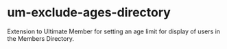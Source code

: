 # um-exclude-ages-directory
Extension to Ultimate Member for setting an age limit for display of users in the Members Directory.
